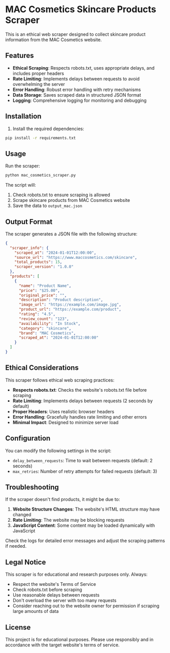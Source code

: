 # MAC Cosmetics Skincare Products Scraper

This is an ethical web scraper designed to collect skincare product information from the MAC Cosmetics website.

## Features

- **Ethical Scraping**: Respects robots.txt, uses appropriate delays, and includes proper headers
- **Rate Limiting**: Implements delays between requests to avoid overwhelming the server
- **Error Handling**: Robust error handling with retry mechanisms
- **Data Storage**: Saves scraped data in structured JSON format
- **Logging**: Comprehensive logging for monitoring and debugging

## Installation

1. Install the required dependencies:
```bash
pip install -r requirements.txt
```

## Usage

Run the scraper:
```bash
python mac_cosmetics_scraper.py
```

The script will:
1. Check robots.txt to ensure scraping is allowed
2. Scrape skincare products from MAC Cosmetics website
3. Save the data to `output_mac.json`

## Output Format

The scraper generates a JSON file with the following structure:

```json
{
  "scraper_info": {
    "scraped_at": "2024-01-01T12:00:00",
    "source_url": "https://www.maccosmetics.com/skincare",
    "total_products": 15,
    "scraper_version": "1.0.0"
  },
  "products": [
    {
      "name": "Product Name",
      "price": "$25.00",
      "original_price": "",
      "description": "Product description",
      "image_url": "https://example.com/image.jpg",
      "product_url": "https://example.com/product",
      "rating": "4.5",
      "review_count": "123",
      "availability": "In Stock",
      "category": "skincare",
      "brand": "MAC Cosmetics",
      "scraped_at": "2024-01-01T12:00:00"
    }
  ]
}
```

## Ethical Considerations

This scraper follows ethical web scraping practices:

- **Respects robots.txt**: Checks the website's robots.txt file before scraping
- **Rate Limiting**: Implements delays between requests (2 seconds by default)
- **Proper Headers**: Uses realistic browser headers
- **Error Handling**: Gracefully handles rate limiting and other errors
- **Minimal Impact**: Designed to minimize server load

## Configuration

You can modify the following settings in the script:

- `delay_between_requests`: Time to wait between requests (default: 2 seconds)
- `max_retries`: Number of retry attempts for failed requests (default: 3)

## Troubleshooting

If the scraper doesn't find products, it might be due to:

1. **Website Structure Changes**: The website's HTML structure may have changed
2. **Rate Limiting**: The website may be blocking requests
3. **JavaScript Content**: Some content may be loaded dynamically with JavaScript

Check the logs for detailed error messages and adjust the scraping patterns if needed.

## Legal Notice

This scraper is for educational and research purposes only. Always:

- Respect the website's Terms of Service
- Check robots.txt before scraping
- Use reasonable delays between requests
- Don't overload the server with too many requests
- Consider reaching out to the website owner for permission if scraping large amounts of data

## License

This project is for educational purposes. Please use responsibly and in accordance with the target website's terms of service. 